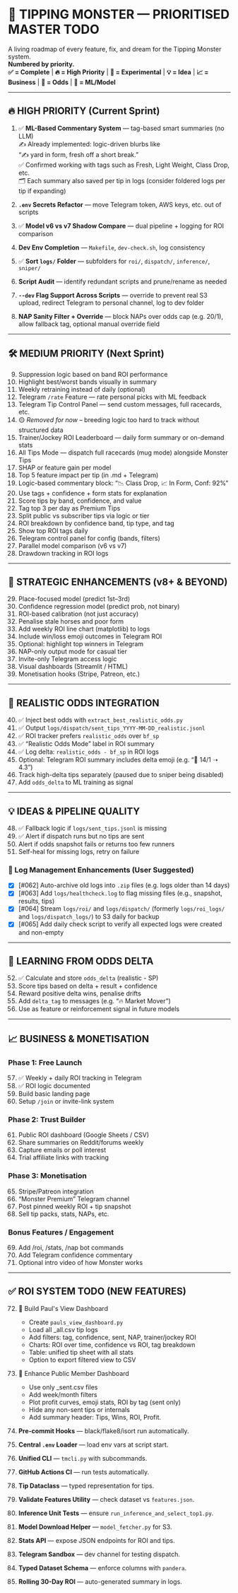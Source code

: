 # 🧠 TIPPING MONSTER — PRIORITISED MASTER TODO

A living roadmap of every feature, fix, and dream for the Tipping Monster system.  
**Numbered by priority.**  
**✅ = Complete** | **🔥 = High Priority** | **🧪 = Experimental** | **💡 = Idea** | **📈 = Business** | **🔁 = Odds** | **🧠 = ML/Model**

---

## 🔥 HIGH PRIORITY (Current Sprint)

1. ✅ **ML-Based Commentary System** — tag-based smart summaries (no LLM)  
   ✍️ Already implemented: logic-driven blurbs like  
   “✍️ yard in form, fresh off a short break.”  
   ✅ Confirmed working with tags such as Fresh, Light Weight, Class Drop, etc.  
   🗂️ Each summary also saved per tip in logs (consider foldered logs per tip if expanding)

2. **`.env` Secrets Refactor** — move Telegram token, AWS keys, etc. out of scripts

3. ✅ **Model v6 vs v7 Shadow Compare** — dual pipeline + logging for ROI comparison

4. **Dev Env Completion** — `Makefile`, `dev-check.sh`, log consistency

5. ✅ **Sort `logs/` Folder** — subfolders for `roi/`, `dispatch/`, `inference/`, `sniper/`

6. **Script Audit** — identify redundant scripts and prune/rename as needed

7. **`--dev` Flag Support Across Scripts** — override to prevent real S3 upload, redirect Telegram to personal channel, log to dev folder

8. **NAP Sanity Filter + Override** — block NAPs over odds cap (e.g. 20/1), allow fallback tag, optional manual override field

---

## 🛠️ MEDIUM PRIORITY (Next Sprint)

9. Suppression logic based on band ROI performance  
10. Highlight best/worst bands visually in summary  
11. Weekly retraining instead of daily (optional)  
12. Telegram `/rate` Feature — rate personal picks with ML feedback  
13. Telegram Tip Control Panel — send custom messages, full racecards, etc.  
14. 🟡 *Removed for now* – breeding logic too hard to track without structured data  
15. Trainer/Jockey ROI Leaderboard — daily form summary or on-demand stats  
16. All Tips Mode — dispatch full racecards (mug mode) alongside Monster Tips  
17. SHAP or feature gain per model  
18. Top 5 feature impact per tip (in .md + Telegram)  
19. Logic-based commentary block: “📉 Class Drop, 📈 In Form, Conf: 92%”  
20. Use tags + confidence + form stats for explanation  
21. Score tips by band, confidence, and value  
22. Tag top 3 per day as Premium Tips  
23. Split public vs subscriber tips via logic or tier  
24. ROI breakdown by confidence band, tip type, and tag  
25. Show top ROI tags daily  
26. Telegram control panel for config (bands, filters)  
27. Parallel model comparison (v6 vs v7)  
28. Drawdown tracking in ROI logs

---

## 🔭 STRATEGIC ENHANCEMENTS (v8+ & BEYOND)

29. Place-focused model (predict 1st–3rd)  
30. Confidence regression model (predict prob, not binary)  
31. ROI-based calibration (not just accuracy)  
32. Penalise stale horses and poor form  
33. Add weekly ROI line chart (matplotlib) to logs  
34. Include win/loss emoji outcomes in Telegram ROI  
35. Optional: highlight top winners in Telegram  
36. NAP-only output mode for casual tier  
37. Invite-only Telegram access logic  
38. Visual dashboards (Streamlit / HTML)  
39. Monetisation hooks (Stripe, Patreon, etc.)

---

## 🔁 REALISTIC ODDS INTEGRATION

40. ✅ Inject best odds with `extract_best_realistic_odds.py`  
41. ✅ Output `logs/dispatch/sent_tips_YYYY-MM-DD_realistic.jsonl`
42. ✅ ROI tracker prefers `realistic_odds` over `bf_sp`  
43. ✅ “Realistic Odds Mode” label in ROI summary  
44. ✅ Log delta: `realistic_odds - bf_sp` in ROI logs  
45. Optional: Telegram ROI summary includes delta emoji (e.g. “💸 14/1 ➝ 4.3”)  
46. Track high-delta tips separately (paused due to sniper being disabled)  
47. Add `odds_delta` to ML training as signal

---

## 💡 IDEAS & PIPELINE QUALITY

48. ✅ Fallback logic if `logs/sent_tips.jsonl` is missing
49. ✅ Alert if dispatch runs but no tips are sent
50. Alert if odds snapshot fails or returns too few runners  
51. Self-heal for missing logs, retry on failure

### 🧼 Log Management Enhancements (User Suggested)

* [x] [#062] Auto-archive old logs into `.zip` files (e.g. logs older than 14 days)
* [x] [#063] Add `logs/healthcheck.log` to flag missing files (e.g., snapshot, results, tips)
* [x] [#064] Stream `logs/roi/` and `logs/dispatch/` (formerly `logs/roi_logs/` and `logs/dispatch_logs/`) to S3 daily for backup
* [x] [#065] Add daily check script to verify all expected logs were created and non-empty

---

## 🧠 LEARNING FROM ODDS DELTA

52. ✅ Calculate and store `odds_delta` (realistic - SP)  
53. Score tips based on delta + result + confidence  
54. Reward positive delta wins, penalise drifts  
55. Add `delta_tag` to messages (e.g. “🔥 Market Mover”)  
56. Use as feature or reinforcement signal in future models

---

## 📈 BUSINESS & MONETISATION

### Phase 1: Free Launch
57. ✅ Weekly + daily ROI tracking in Telegram  
58. ✅ ROI logic documented  
59. Build basic landing page  
60. Setup `/join` or invite-link system

### Phase 2: Trust Builder
61. Public ROI dashboard (Google Sheets / CSV)  
62. Share summaries on Reddit/forums weekly  
63. Capture emails or poll interest  
64. Trial affiliate links with tracking

### Phase 3: Monetisation
65. Stripe/Patreon integration  
66. “Monster Premium” Telegram channel  
67. Post pinned weekly ROI + tip snapshot  
68. Sell tip packs, stats, NAPs, etc.

### Bonus Features / Engagement
69. Add /roi, /stats, /nap bot commands  
70. Add Telegram confidence commentary  
71. Optional intro video of how Monster works

---

## ✅ ROI SYSTEM TODO (NEW FEATURES)

72. 🔨 Build Paul's View Dashboard  
    - Create `pauls_view_dashboard.py`
    - Load all _all.csv tip logs
    - Add filters: tag, confidence, sent, NAP, trainer/jockey ROI
    - Charts: ROI over time, confidence vs ROI, tag breakdown
    - Table: unified tip sheet with all stats
    - Option to export filtered view to CSV

73. 🎯 Enhance Public Member Dashboard  
    - Use only _sent.csv files  
    - Add week/month filters  
    - Plot profit curves, emoji stats, ROI by tag (sent only)  
    - Hide any non-sent tips or internals  
    - Add summary header: Tips, Wins, ROI, Profit.


74. **Pre-commit Hooks** — black/flake8/isort run automatically.
75. **Central `.env` Loader** — load env vars at script start.
76. **Unified CLI** — `tmcli.py` with subcommands.
77. **GitHub Actions CI** — run tests automatically.
78. **Tip Dataclass** — typed representation for tips.
79. **Validate Features Utility** — check dataset vs `features.json`.
80. **Inference Unit Tests** — ensure `run_inference_and_select_top1.py`.
81. **Model Download Helper** — `model_fetcher.py` for S3.
82. **Stats API** — expose JSON endpoints for ROI and tips.
83. **Telegram Sandbox** — dev channel for testing dispatch.
84. **Typed Dataset Schema** — enforce columns with `pandera`.
85. **Rolling 30-Day ROI** — auto-generated summary in logs.
